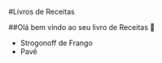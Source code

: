 #Livros de Receitas

##Olá bem vindo ao seu livro de Receitas :wave:
 - Strogonoff de Frango
 - Pavê